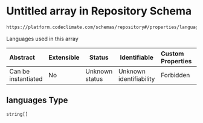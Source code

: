 # Untitled array in Repository Schema

```txt
https://platform.codeclimate.com/schemas/repository#/properties/languages
```

Languages used in this array


| Abstract            | Extensible | Status         | Identifiable            | Custom Properties | Additional Properties | Access Restrictions | Defined In                                                                                   |
| :------------------ | ---------- | -------------- | ----------------------- | :---------------- | --------------------- | ------------------- | -------------------------------------------------------------------------------------------- |
| Can be instantiated | No         | Unknown status | Unknown identifiability | Forbidden         | Allowed               | none                | [Repository.schema.json\*](../../spec/schemas/Repository.schema.json "open original schema") |

## languages Type

`string[]`
